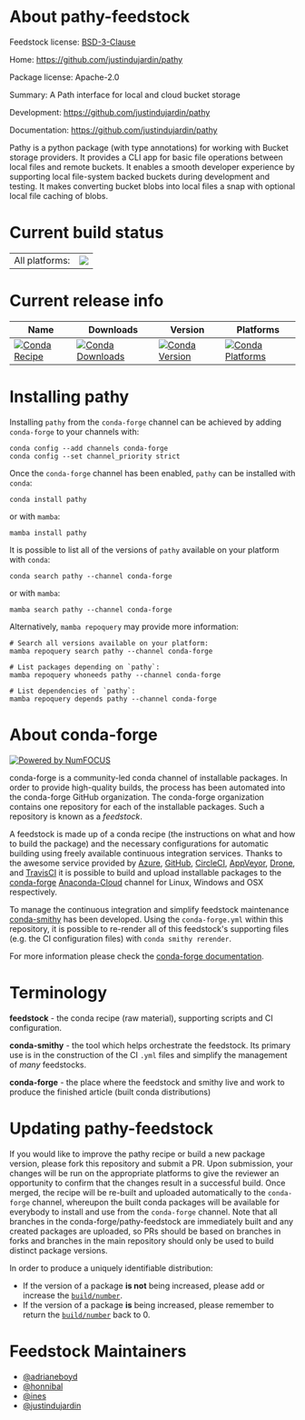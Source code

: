 About pathy-feedstock
=====================

Feedstock license: [BSD-3-Clause](https://github.com/conda-forge/pathy-feedstock/blob/main/LICENSE.txt)

Home: https://github.com/justindujardin/pathy

Package license: Apache-2.0

Summary: A Path interface for local and cloud bucket storage

Development: https://github.com/justindujardin/pathy

Documentation: https://github.com/justindujardin/pathy

Pathy is a python package (with type annotations) for working with Bucket
storage providers. It provides a CLI app for basic file operations between
local files and remote buckets. It enables a smooth developer experience by
supporting local file-system backed buckets during development and testing.
It makes converting bucket blobs into local files a snap with optional
local file caching of blobs.


Current build status
====================


<table><tr><td>All platforms:</td>
    <td>
      <a href="https://dev.azure.com/conda-forge/feedstock-builds/_build/latest?definitionId=11765&branchName=main">
        <img src="https://dev.azure.com/conda-forge/feedstock-builds/_apis/build/status/pathy-feedstock?branchName=main">
      </a>
    </td>
  </tr>
</table>

Current release info
====================

| Name | Downloads | Version | Platforms |
| --- | --- | --- | --- |
| [![Conda Recipe](https://img.shields.io/badge/recipe-pathy-green.svg)](https://anaconda.org/conda-forge/pathy) | [![Conda Downloads](https://img.shields.io/conda/dn/conda-forge/pathy.svg)](https://anaconda.org/conda-forge/pathy) | [![Conda Version](https://img.shields.io/conda/vn/conda-forge/pathy.svg)](https://anaconda.org/conda-forge/pathy) | [![Conda Platforms](https://img.shields.io/conda/pn/conda-forge/pathy.svg)](https://anaconda.org/conda-forge/pathy) |

Installing pathy
================

Installing `pathy` from the `conda-forge` channel can be achieved by adding `conda-forge` to your channels with:

```
conda config --add channels conda-forge
conda config --set channel_priority strict
```

Once the `conda-forge` channel has been enabled, `pathy` can be installed with `conda`:

```
conda install pathy
```

or with `mamba`:

```
mamba install pathy
```

It is possible to list all of the versions of `pathy` available on your platform with `conda`:

```
conda search pathy --channel conda-forge
```

or with `mamba`:

```
mamba search pathy --channel conda-forge
```

Alternatively, `mamba repoquery` may provide more information:

```
# Search all versions available on your platform:
mamba repoquery search pathy --channel conda-forge

# List packages depending on `pathy`:
mamba repoquery whoneeds pathy --channel conda-forge

# List dependencies of `pathy`:
mamba repoquery depends pathy --channel conda-forge
```


About conda-forge
=================

[![Powered by
NumFOCUS](https://img.shields.io/badge/powered%20by-NumFOCUS-orange.svg?style=flat&colorA=E1523D&colorB=007D8A)](https://numfocus.org)

conda-forge is a community-led conda channel of installable packages.
In order to provide high-quality builds, the process has been automated into the
conda-forge GitHub organization. The conda-forge organization contains one repository
for each of the installable packages. Such a repository is known as a *feedstock*.

A feedstock is made up of a conda recipe (the instructions on what and how to build
the package) and the necessary configurations for automatic building using freely
available continuous integration services. Thanks to the awesome service provided by
[Azure](https://azure.microsoft.com/en-us/services/devops/), [GitHub](https://github.com/),
[CircleCI](https://circleci.com/), [AppVeyor](https://www.appveyor.com/),
[Drone](https://cloud.drone.io/welcome), and [TravisCI](https://travis-ci.com/)
it is possible to build and upload installable packages to the
[conda-forge](https://anaconda.org/conda-forge) [Anaconda-Cloud](https://anaconda.org/)
channel for Linux, Windows and OSX respectively.

To manage the continuous integration and simplify feedstock maintenance
[conda-smithy](https://github.com/conda-forge/conda-smithy) has been developed.
Using the ``conda-forge.yml`` within this repository, it is possible to re-render all of
this feedstock's supporting files (e.g. the CI configuration files) with ``conda smithy rerender``.

For more information please check the [conda-forge documentation](https://conda-forge.org/docs/).

Terminology
===========

**feedstock** - the conda recipe (raw material), supporting scripts and CI configuration.

**conda-smithy** - the tool which helps orchestrate the feedstock.
                   Its primary use is in the construction of the CI ``.yml`` files
                   and simplify the management of *many* feedstocks.

**conda-forge** - the place where the feedstock and smithy live and work to
                  produce the finished article (built conda distributions)


Updating pathy-feedstock
========================

If you would like to improve the pathy recipe or build a new
package version, please fork this repository and submit a PR. Upon submission,
your changes will be run on the appropriate platforms to give the reviewer an
opportunity to confirm that the changes result in a successful build. Once
merged, the recipe will be re-built and uploaded automatically to the
`conda-forge` channel, whereupon the built conda packages will be available for
everybody to install and use from the `conda-forge` channel.
Note that all branches in the conda-forge/pathy-feedstock are
immediately built and any created packages are uploaded, so PRs should be based
on branches in forks and branches in the main repository should only be used to
build distinct package versions.

In order to produce a uniquely identifiable distribution:
 * If the version of a package **is not** being increased, please add or increase
   the [``build/number``](https://docs.conda.io/projects/conda-build/en/latest/resources/define-metadata.html#build-number-and-string).
 * If the version of a package **is** being increased, please remember to return
   the [``build/number``](https://docs.conda.io/projects/conda-build/en/latest/resources/define-metadata.html#build-number-and-string)
   back to 0.

Feedstock Maintainers
=====================

* [@adrianeboyd](https://github.com/adrianeboyd/)
* [@honnibal](https://github.com/honnibal/)
* [@ines](https://github.com/ines/)
* [@justindujardin](https://github.com/justindujardin/)

